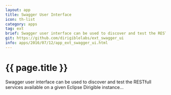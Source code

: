 ```yaml
---
layout: app
title: Swagger User Interface
icon: th-list
category: apps
tag: ext
brief: Swagger user interface can be used to discover and test the RESTfull services available on a given Eclipse Dirigible instance
git: https://github.com/dirigiblelabs/ext_swagger_ui
info: apps/2016/07/12/app_ext_swagger_ui.html
---
```


{{ page.title }}
===


Swagger user interface can be used to discover and test the RESTfull services available on a given Eclipse Dirigible instance...


<br><br>